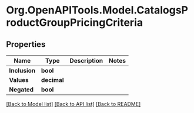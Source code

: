 
# Org.OpenAPITools.Model.CatalogsProductGroupPricingCriteria

## Properties

Name | Type | Description | Notes
------------ | ------------- | ------------- | -------------
**Inclusion** | **bool** |  | 
**Values** | **decimal** |  | 
**Negated** | **bool** |  | 

[[Back to Model list]](../README.md#documentation-for-models)
[[Back to API list]](../README.md#documentation-for-api-endpoints)
[[Back to README]](../README.md)

